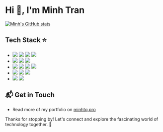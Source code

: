 # Hi 👋, I'm Minh Tran

[![Minh's GitHub stats](https://github-readme-stats.vercel.app/api?username=kidcry0x&theme=vue-dark&show_icons=true&hide_border=true&count_private=true)](https://github.com/kidcry0x)

## Tech Stack ⭐
- ![](https://img.shields.io/badge/-Cocos-black?style=flat&logo=Cocos)
  ![](https://img.shields.io/badge/-Unity-black?style=flat&logo=Unity)
  ![](https://img.shields.io/badge/-PlayCanvas-black?style=flat&logo=PlayCanvas)
  ![](https://img.shields.io/badge/-ThreeJs-black?style=flat&logo=Three.JS)
- ![](https://img.shields.io/badge/-Angular-black?style=flat&logo=Angular)
  ![](https://img.shields.io/badge/-Nuxt-black?style=flat&logo=Nuxt.js)
  ![](https://img.shields.io/badge/-Flutter-black?style=flat&logo=Flutter)
- ![](https://img.shields.io/badge/-JavaScript-black?style=flat&logo=JavaScript)
  ![](https://img.shields.io/badge/-TypeScript-black?style=flat&logo=TypeScript)
  ![](https://img.shields.io/badge/-Go-black?style=flat&logo=Go)
  ![](https://img.shields.io/badge/-Dart-black?style=flat&logo=Dart)
- ![](https://img.shields.io/badge/-Node.js-black?style=flat&logo=Node.JS)
  ![](https://img.shields.io/badge/-NestJS-black?style=flat&logo=NestJS)
  ![](https://img.shields.io/badge/-Bun-black?style=flat&logo=Bun)
- ![](https://img.shields.io/badge/-MongoDB-black?style=flat&logo=MongoDB)
  ![](https://img.shields.io/badge/-PostgreSQL-black?style=flat&logo=PostgreSQL)

## 📬 Get in Touch

- Read more of my portfolio on [minhtq.pro](https://minhtq.pro)

Thanks for stopping by! Let's connect and explore the fascinating world of technology together. 🚀
